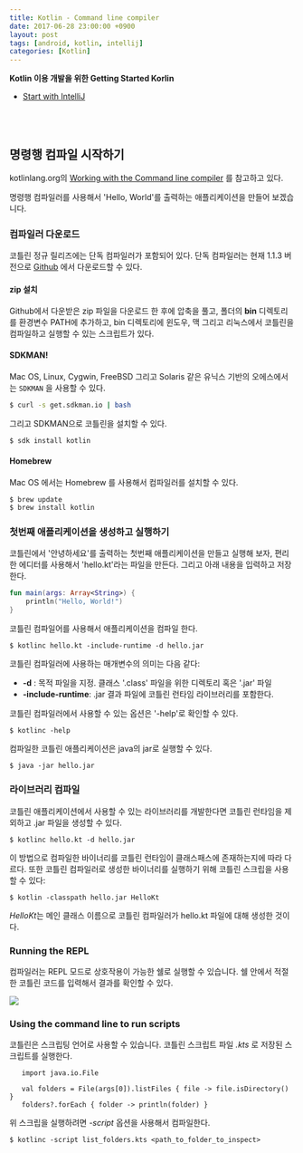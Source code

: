 ```yaml
---
title: Kotlin - Command line compiler
date: 2017-06-28 23:00:00 +0900
layout: post
tags: [android, kotlin, intellij]
categories: [Kotlin]
---
```


**Kotlin 이용 개발을 위한 Getting Started Korlin**

 - [Start with IntelliJ](/kotlin/2017/06/28/tutorial-start-with-intellij.html)

<br/>
<br/>

## 명령행 컴파일 시작하기

kotlinlang.org의 [Working with the Command line compiler](https://kotlinlang.org/docs/tutorials/command-line.html) 를 참고하고 있다.

명령행 컴파일러를 사용해서 'Hello, World'를 출력하는 애플리케이션을 만들어 보겠습니다.


### 컴파일러 다운로드

코틀린 정규 릴리즈에는 단독 컴파일러가 포함되어 있다. 단독 컴파일러는 현재 1.1.3 버전으로 [Github](https://github.com/JetBrains/kotlin/releases/tag/build-1.1.3) 에서 다운로드할 수 있다.

#### zip 설치

Github에서 다운받은 zip 파일을 다운로드 한 후에 압축을 풀고, 폴더의 **bin** 디렉토리를 환경변수 PATH에 추가하고, bin 디렉토리에 윈도우, 맥 그리고 리눅스에서 코틀린을 컴파일하고 실행할 수 있는 스크립트가 있다.

#### SDKMAN!
Mac OS, Linux, Cygwin, FreeBSD 그리고 Solaris 같은 유닉스 기반의 오에스에서는 `SDKMAN` 을 사용할 수 있다.

```sh
$ curl -s get.sdkman.io | bash
```

그리고 SDKMAN으로 코틀린을 설치할 수 있다.

```sh
$ sdk install kotlin
```


#### Homebrew

Mac OS 에서는 Homebrew 를 사용해서 컴파일러를 설치할 수 있다.

```
$ brew update
$ brew install kotlin
```


### 첫번째 애플리케이션을 생성하고 실행하기

코틀린에서 '안녕하세요'를 출력하는 첫번째 애플리케이션을 만들고 실행해 보자, 편리한 에디터를 사용해서 'hello.kt'라는 파일을 만든다. 그리고 아래 내용을 입력하고 저장한다.

``` kotlin
fun main(args: Array<String>) {
    println("Hello, World!")
}
```

코틀린 컴파일어를 사용해서 애플리케이션을 컴파일 한다.

```
$ kotlinc hello.kt -include-runtime -d hello.jar
```

코틀린 컴파일러에 사용하는 매개변수의 의미는 다음 같다:
 - **-d** : 목적 파일을 지정. 클래스 '.class' 파일을 위한 디렉토리 혹은 '.jar' 파일
 - **-include-runtime**: .jar 결과 파일에 코틀린 런타임 라이브러리를 포함한다.

코틀린 컴파일러에서 사용할 수 있는 옵션은 '-help'로 확인할 수 있다.

```
$ kotlinc -help
```

컴파일한 코틀린 애플리케이션은 java의 jar로 실행할 수 있다.

```
$ java -jar hello.jar
```


### 라이브러리 컴파일

코틀린 애플리케이션에서 사용할 수 있는 라이브러리를 개발한다면 코틀린 런타임을 제외하고 .jar 파일을 생성할 수 있다.

```
$ kotlinc hello.kt -d hello.jar
```

이 방법으로 컴파일한 바이너리를 코틀린 런타임이 클래스패스에 존재하는지에 따라 다르다.
또한 코틀린 컴파일러로 생성한 바이너리를 실행하기 위해 코틀린 스크립을 사용할 수 있다:

```
$ kotlin -classpath hello.jar HelloKt
```

*HelloKt*는 메인 클래스 이름으로 코틀린 컴파일러가 hello.kt 파일에 대해 생성한 것이다.



### Running the REPL

컴파일러는 REPL 모드로 상호작용이 가능한 쉘로 실행할 수 있습니다. 쉘 안에서 적절한 코틀린 코드를 입력해서 결과를 확인할 수 있다.

![](https://kotlinlang.org/assets/images/tutorials/command-line/kotlin_shell.png)


### Using the command line to run scripts

코틀린은 스크립팅 언어로 사용할 수 있습니다. 코틀린 스크립트 파일 *.kts* 로 저장된 스크립트를 실행한다.


```
   import java.io.File

   val folders = File(args[0]).listFiles { file -> file.isDirectory() }
   folders?.forEach { folder -> println(folder) }
```

위 스크립을 실행하려면 *-script* 옵션을 사용해서 컴파일한다.


```
$ kotlinc -script list_folders.kts <path_to_folder_to_inspect>
```

